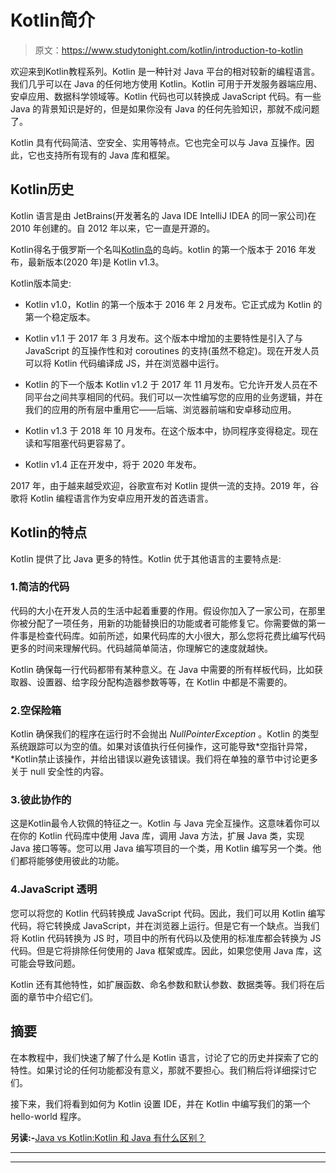 # Kotlin简介

> 原文：<https://www.studytonight.com/kotlin/introduction-to-kotlin>

欢迎来到Kotlin教程系列。Kotlin 是一种针对 Java 平台的相对较新的编程语言。我们几乎可以在 Java 的任何地方使用 Kotlin。Kotlin 可用于开发服务器端应用、安卓应用、数据科学领域等。Kotlin 代码也可以转换成 JavaScript 代码。有一些 Java 的背景知识是好的，但是如果你没有 Java 的任何先验知识，那就不成问题了。

Kotlin 具有代码简洁、空安全、实用等特点。它也完全可以与 Java 互操作。因此，它也支持所有现有的 Java 库和框架。

## Kotlin历史

Kotlin 语言是由 JetBrains(开发著名的 Java IDE IntelliJ IDEA 的同一家公司)在 2010 年创建的。自 2012 年以来，它一直是开源的。

Kotlin得名于俄罗斯一个名叫[Kotlin岛](http://en.wikipedia.org/wiki/Kotlin_Island)的岛屿。kotlin 的第一个版本于 2016 年发布，最新版本(2020 年)是 Kotlin v1.3。

Kotlin版本简史:

*   Kotlin v1.0，Kotlin 的第一个版本于 2016 年 2 月发布。它正式成为 Kotlin 的第一个稳定版本。

*   Kotlin v1.1 于 2017 年 3 月发布。这个版本中增加的主要特性是引入了与 JavaScript 的互操作性和对 coroutines 的支持(虽然不稳定)。现在开发人员可以将 Kotlin 代码编译成 JS，并在浏览器中运行。

*   Kotlin 的下一个版本 Kotlin v1.2 于 2017 年 11 月发布。它允许开发人员在不同平台之间共享相同的代码。我们可以一次性编写您的应用的业务逻辑，并在我们的应用的所有层中重用它——后端、浏览器前端和安卓移动应用。

*   Kotlin v1.3 于 2018 年 10 月发布。在这个版本中，协同程序变得稳定。现在读和写阻塞代码更容易了。

*   Kotlin v1.4 正在开发中，将于 2020 年发布。

2017 年，由于越来越受欢迎，谷歌宣布对 Kotlin 提供一流的支持。2019 年，谷歌将 Kotlin 编程语言作为安卓应用开发的首选语言。

## Kotlin的特点

Kotlin 提供了比 Java 更多的特性。Kotlin 优于其他语言的主要特点是:

### 1.简洁的代码

代码的大小在开发人员的生活中起着重要的作用。假设你加入了一家公司，在那里你被分配了一项任务，用新的功能替换旧的功能或者可能修复它。你需要做的第一件事是检查代码库。如前所述，如果代码库的大小很大，那么您将花费比编写代码更多的时间来理解代码。代码越简单简洁，你理解它的速度就越快。

Kotlin 确保每一行代码都带有某种意义。在 Java 中需要的所有样板代码，比如获取器、设置器、给字段分配构造器参数等等，在 Kotlin 中都是不需要的。

### 2.空保险箱

Kotlin 确保我们的程序在运行时不会抛出 *NullPointerException* 。Kotlin 的类型系统跟踪可以为空的值。如果对该值执行任何操作，这可能导致*空指针异常，*Kotlin禁止该操作，并给出错误以避免该错误。我们将在单独的章节中讨论更多关于 null 安全性的内容。

### 3.彼此协作的

这是Kotlin最令人钦佩的特征之一。Kotlin 与 Java 完全互操作。这意味着你可以在你的 Kotlin 代码库中使用 Java 库，调用 Java 方法，扩展 Java 类，实现 Java 接口等等。您可以用 Java 编写项目的一个类，用 Kotlin 编写另一个类。他们都将能够使用彼此的功能。

### 4.JavaScript 透明

您可以将您的 Kotlin 代码转换成 JavaScript 代码。因此，我们可以用 Kotlin 编写代码，将它转换成 JavaScript，并在浏览器上运行。但是它有一个缺点。当我们将 Kotlin 代码转换为 JS 时，项目中的所有代码以及使用的标准库都会转换为 JS 代码。但是它将排除任何使用的 Java 框架或库。因此，如果您使用 Java 库，这可能会导致问题。

Kotlin 还有其他特性，如扩展函数、命名参数和默认参数、数据类等。我们将在后面的章节中介绍它们。

## 摘要

在本教程中，我们快速了解了什么是 Kotlin 语言，讨论了它的历史并探索了它的特性。如果讨论的任何功能都没有意义，那就不要担心。我们稍后将详细探讨它们。

接下来，我们将看到如何为 Kotlin 设置 IDE，并在 Kotlin 中编写我们的第一个 hello-world 程序。

**另读:-**[Java vs Kotlin:Kotlin 和 Java 有什么区别？](https://www.studytonight.com/post/java-vs-kotlin)

* * *

* * *